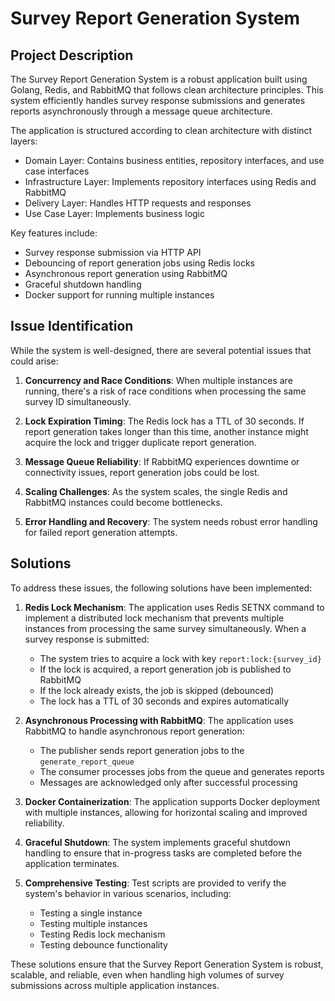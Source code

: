 # Survey Report Generation System

## Project Description

The Survey Report Generation System is a robust application built using Golang, Redis, and RabbitMQ that follows clean architecture principles. This system efficiently handles survey response submissions and generates reports asynchronously through a message queue architecture.

The application is structured according to clean architecture with distinct layers:
- Domain Layer: Contains business entities, repository interfaces, and use case interfaces
- Infrastructure Layer: Implements repository interfaces using Redis and RabbitMQ
- Delivery Layer: Handles HTTP requests and responses
- Use Case Layer: Implements business logic

Key features include:
- Survey response submission via HTTP API
- Debouncing of report generation jobs using Redis locks
- Asynchronous report generation using RabbitMQ
- Graceful shutdown handling
- Docker support for running multiple instances

## Issue Identification

While the system is well-designed, there are several potential issues that could arise:

1. **Concurrency and Race Conditions**: When multiple instances are running, there's a risk of race conditions when processing the same survey ID simultaneously.

2. **Lock Expiration Timing**: The Redis lock has a TTL of 30 seconds. If report generation takes longer than this time, another instance might acquire the lock and trigger duplicate report generation.

3. **Message Queue Reliability**: If RabbitMQ experiences downtime or connectivity issues, report generation jobs could be lost.

4. **Scaling Challenges**: As the system scales, the single Redis and RabbitMQ instances could become bottlenecks.

5. **Error Handling and Recovery**: The system needs robust error handling for failed report generation attempts.

## Solutions

To address these issues, the following solutions have been implemented:

1. **Redis Lock Mechanism**: The application uses Redis SETNX command to implement a distributed lock mechanism that prevents multiple instances from processing the same survey simultaneously. When a survey response is submitted:
   - The system tries to acquire a lock with key `report:lock:{survey_id}`
   - If the lock is acquired, a report generation job is published to RabbitMQ
   - If the lock already exists, the job is skipped (debounced)
   - The lock has a TTL of 30 seconds and expires automatically

2. **Asynchronous Processing with RabbitMQ**: The application uses RabbitMQ to handle asynchronous report generation:
   - The publisher sends report generation jobs to the `generate_report_queue`
   - The consumer processes jobs from the queue and generates reports
   - Messages are acknowledged only after successful processing

3. **Docker Containerization**: The application supports Docker deployment with multiple instances, allowing for horizontal scaling and improved reliability.

4. **Graceful Shutdown**: The system implements graceful shutdown handling to ensure that in-progress tasks are completed before the application terminates.

5. **Comprehensive Testing**: Test scripts are provided to verify the system's behavior in various scenarios, including:
   - Testing a single instance
   - Testing multiple instances
   - Testing Redis lock mechanism
   - Testing debounce functionality

These solutions ensure that the Survey Report Generation System is robust, scalable, and reliable, even when handling high volumes of survey submissions across multiple application instances.